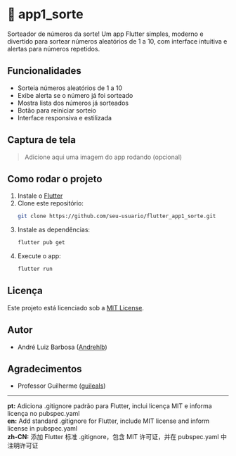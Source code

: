 # 🎲 app1_sorte

Sorteador de números da sorte! Um app Flutter simples, moderno e divertido para sortear números aleatórios de 1 a 10, com interface intuitiva e alertas para números repetidos.

## Funcionalidades
- Sorteia números aleatórios de 1 a 10
- Exibe alerta se o número já foi sorteado
- Mostra lista dos números já sorteados
- Botão para reiniciar sorteio
- Interface responsiva e estilizada

## Captura de tela
> Adicione aqui uma imagem do app rodando (opcional)

## Como rodar o projeto

1. Instale o [Flutter](https://flutter.dev/docs/get-started/install)
2. Clone este repositório:
   ```bash
   git clone https://github.com/seu-usuario/flutter_app1_sorte.git
   ```
3. Instale as dependências:
   ```bash
   flutter pub get
   ```
4. Execute o app:
   ```bash
   flutter run
   ```

## Licença
Este projeto está licenciado sob a [MIT License](LICENSE).

## Autor
- André Luiz Barbosa ([Andrehlb](https://github.com/Andrehlb))

## Agradecimentos
- Professor Guilherme ([guileals](https://github.com/guileals))

---

**pt:** Adiciona .gitignore padrão para Flutter, inclui licença MIT e informa licença no pubspec.yaml  
**en:** Add standard .gitignore for Flutter, include MIT license and inform license in pubspec.yaml  
**zh-CN:** 添加 Flutter 标准 .gitignore，包含 MIT 许可证，并在 pubspec.yaml 中注明许可证
